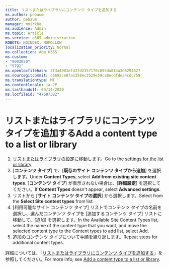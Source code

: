 ```yaml
---
title: リストまたはライブラリにコンテンツ タイプを追加する
ms.author: pebaum
author: pebaum
manager: mnirkhe
ms.audience: Admin
ms.topic: article
ms.service: o365-administration
ROBOTS: NOINDEX, NOFOLLOW
localization_priority: Normal
ms.collection: Adm_O365
ms.custom:
- "9003050"
- "5791"
ms.openlocfilehash: 2f3a4983ef43fd2157170c895da814a3d5294627
ms.sourcegitcommit: c6692ce0fa1358ec3529e59ca0ecdfdea4cdc759
ms.translationtype: MT
ms.contentlocale: ja-JP
ms.lasthandoff: 09/14/2020
ms.locfileid: "47697382"
---
```

# <a name="add-a-content-type-to-a-list-or-library"></a><span data-ttu-id="1d729-102">リストまたはライブラリにコンテンツ タイプを追加する</span><span class="sxs-lookup"><span data-stu-id="1d729-102">Add a content type to a list or library</span></span>

1. <span data-ttu-id="1d729-103">[リストまたはライブラリの設定](https://support.microsoft.com/en-us/office/edit-list-settings-in-sharepoint-online-4d35793b-246e-42a3-990c-563a83795b7f)に移動します。</span><span class="sxs-lookup"><span data-stu-id="1d729-103">Go to the  [settings for the list or library](https://support.microsoft.com/en-us/office/edit-list-settings-in-sharepoint-online-4d35793b-246e-42a3-990c-563a83795b7f).</span></span>
2. <span data-ttu-id="1d729-104">[**コンテンツ タイプ**] で、[**既存のサイト コンテンツ タイプから追加**] を選択します。</span><span class="sxs-lookup"><span data-stu-id="1d729-104">Under  **Content Types**, select  **Add from existing site content types**.</span></span> <span data-ttu-id="1d729-105">[**コンテンツ タイプ**] が表示されない場合は、[**詳細設定**] を選択してください。</span><span class="sxs-lookup"><span data-stu-id="1d729-105">If  **Content Types**  doesn't appear, select  **Advanced settings**.</span></span>
3. <span data-ttu-id="1d729-106">リストから [**サイト コンテンツ タイプの選択**] から選択します。</span><span class="sxs-lookup"><span data-stu-id="1d729-106">Select from the  **Select Site content types**  from list.</span></span>
4. <span data-ttu-id="1d729-107">[利用可能なサイト コンテンツ タイプ] リストでコンテンツ タイプの名前を選択し、選んだコンテンツ タイプを [追加するコンテンツ タイプ] リストに移動して、[追加] を選択します。</span><span class="sxs-lookup"><span data-stu-id="1d729-107">In the Available Site Content Types list, select the name of the content type that you want, and move the selected content type to the Content types to add list, select Add.</span></span>
5. <span data-ttu-id="1d729-108">追加のコンテンツ タイプについて手順を繰り返します。</span><span class="sxs-lookup"><span data-stu-id="1d729-108">Repeat steps for additional content types.</span></span>

<span data-ttu-id="1d729-109">詳細については、「[リストまたはライブラリにコンテンツ タイプを追加する](https://support.microsoft.com/en-us/office/add-a-content-type-to-a-list-or-library-917366ae-f7a2-47ad-87a5-9689a1884e60)」を参照してください。</span><span class="sxs-lookup"><span data-stu-id="1d729-109">For more info, see  [Add a content type to a list or library](https://support.microsoft.com/en-us/office/add-a-content-type-to-a-list-or-library-917366ae-f7a2-47ad-87a5-9689a1884e60).</span></span>